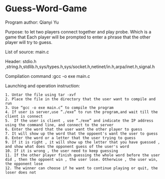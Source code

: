 # Guess-Word-Game

Program author: Qianyi Yu

Purpose: to let two players connect together and play probe. Which is a game that Each player will be prompted to enter a phrase that the other player will try to guess.

List of source: main.c

Header: stdio.h ,string.h,stdlib.h,sys/types.h,sys/socket.h,netinet/in.h,arpa/inet.h,signal.h

Compilation command :gcc -o exe main.c

Launching and operation instruction: 

    1. Untar the file using tar -xvf
    2. Place the file in the directory that the user want to compile and run
    3. Use “gcc -o exe main.c” to compile the program
    4. If user is server,use ”./exe” to run the program,and wait till the client is connect
    5.  If the user is client , use ”./exe” and indicate the IP address using the command line, and connect to the server
    6. Enter the word that the user want the other player to guess
    7. It will show up the word that the oppoent's want the user to guess
    8. Enter the word or a letter that the user trying to guess
    9. If it is right , it will show up the letter that you have guessed , and show what does the opponent guess of the user's word
    10. If it is wrong , the user need to keep guessing
    11. If the other player finish guessing the whole word before the user did , then the oppoent win , the user lose. Otherwise , the user win, the opponent lose
    12. The winner can choose if he want to continue playing or quit, the loser does not
